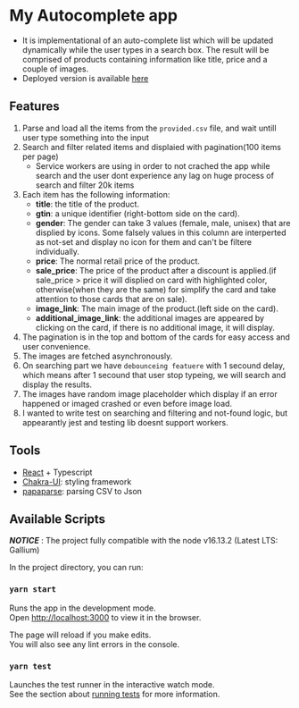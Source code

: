 # My Autocomplete app

- It is implementational of an auto-complete list which will be updated dynamically while the user types in a search box. The result will be comprised of products containing information like title, price and a couple of images.
- Deployed version is available [here](https://autocomplete.marzzy-codes.com/)

## Features

1. Parse and load all the items from the `provided.csv` file, and wait untill user type something into the input
2. Search and filter related items and displaied with pagination(100 items per page)
    - Service workers are using in order to not crached the app while search and the user dont experience any lag on huge process of search and filter 20k items
3. Each item has the following information:
    - **title**: the title of the product.
    - **gtin**: a unique identifier (right-bottom side on the card).
    - **gender**: The gender can take 3 values (female, male, unisex) that are displied by icons.
      Some falsely values in this column are interperted as not-set and display no icon for them and can't be filtere individually.
    - **price**: The normal retail price of the product.
    - **sale_price**: The price of the product after a discount is applied.(if sale_price > price it will displied on card with highlighted color, otherwise(when they are the same) for simplify the card and take attention to those cards that are on sale).
    - **image_link**: The main image of the product.(left side on the card).
    - **additional_image_link**: the additional images are appeared by clicking on the card, if there is no additional image, it will display.
4. The pagination is in the top and bottom of the cards for easy access and user convenience.
5. The images are fetched asynchronously.
6. On searching part we have `debounceing featuere` with 1 secound delay, which means after 1 secound that user stop typeing, we will search and display the results.
7. The images have random image placeholder which display if an error happened or imaged crashed or even before image load.
8. I wanted to write test on searching and filtering and not-found logic, but appearantly jest and testing lib doesnt support workers.

## Tools

- [React](https://reactjs.org/) + Typescript
- [Chakra-UI](https://chakra-ui.com/): styling framework
- [papaparse](papaparse.com): parsing CSV to Json

## Available Scripts

***NOTICE*** : The project fully compatible with the node v16.13.2 (Latest LTS: Gallium)

In the project directory, you can run:

### `yarn start`

Runs the app in the development mode.\
Open [http://localhost:3000](http://localhost:3000) to view it in the browser.

The page will reload if you make edits.\
You will also see any lint errors in the console.

### `yarn test`

Launches the test runner in the interactive watch mode.\
See the section about [running tests](https://facebook.github.io/create-react-app/docs/running-tests) for more information.
